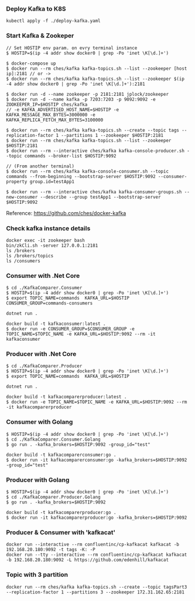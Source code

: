 ### Deploy Kafka to K8S
`kubectl apply -f ./deploy-kafka.yaml`


### Start Kafka & Zookeper
  
```
// Set HOSTIP env param. on evry terminal instance 
$ HOSTIP=$(ip -4 addr show docker0 | grep -Po 'inet \K[\d.]+')

$ docker-compose up
$ docker run --rm ches/kafka kafka-topics.sh --list --zookeeper [host ip]:2181 // or -> 
$ docker run --rm ches/kafka kafka-topics.sh --list --zookeeper $(ip -4 addr show docker0 | grep -Po 'inet \K[\d.]+'):2181
```
  
```
$ docker run -d --name zookeeper -p 2181:2181 jplock/zookeeper
$ docker run -d --name kafka -p 7203:7203 -p 9092:9092 -e ZOOKEEPER_IP=$HOSTIP ches/kafka
// -e KAFKA_ADVERTISED_HOST_NAME=$HOSTIP -e KAFKA_MESSAGE_MAX_BYTES=3000000 -e KAFKA_REPLICA_FETCH_MAX_BYTES=3100000 
```

```
$ docker run --rm ches/kafka kafka-topics.sh --create --topic tags --replication-factor 1 --partitions 1 --zookeeper $HOSTIP:2181
$ docker run --rm ches/kafka kafka-topics.sh --list --zookeeper $HOSTIP:2181
$ docker run --rm --interactive ches/kafka kafka-console-producer.sh --topic commands --broker-list $HOSTIP:9092

// (From another terminal)  
$ docker run --rm ches/kafka kafka-console-consumer.sh --topic commands --from-beginning --bootstrap-server $HOSTIP:9092 --consumer-property group.id=testApp1

$ docker run --rm --interactive ches/kafka kafka-consumer-groups.sh --new-consumer --describe --group testApp1 --bootstrap-server $HOSTIP:9092
```
Reference: https://github.com/ches/docker-kafka  

### Check kafka instance details

```
docker exec -it zookeeper bash
bin/zkCli.sh -server 127.0.0.1:2181  
ls /brokers  
ls /brokers/topics  
ls /consumers
```

### Consumer with .Net Core

```
$ cd ./KafkaComparer.Consumer  
$ HOSTIP=$(ip -4 addr show docker0 | grep -Po 'inet \K[\d.]+')
$ export TOPIC_NAME=commands  KAFKA_URL=$HOSTIP CONSUMER_GROUP=commands-consumers

dotnet run .

docker build -t kafkaconsumer:latest .  
$ docker run -e CONSUMER_GROUP=$CONSUMER_GROUP -e TOPIC_NAME=$TOPIC_NAME -e KAFKA_URL=$HOSTIP:9092 --rm -it kafkaconsumer
```

### Producer with .Net Core

```
$ cd ./KafkaComparer.Producer  
$ HOSTIP=$(ip -4 addr show docker0 | grep -Po 'inet \K[\d.]+')
$ export TOPIC_NAME=commands  KAFKA_URL=$HOSTIP

dotnet run .

docker build -t kafkacomparerproducer:latest .
$ docker run -e TOPIC_NAME=$TOPIC_NAME -e KAFKA_URL=$HOSTIP:9092 --rm -it kafkacomparerproducer
```

### Consumer with Golang

```
$ HOSTIP=$(ip -4 addr show docker0 | grep -Po 'inet \K[\d.]+')
$ cd ./KafkaComparer.Consumer.Golang
$ go run . -kafka_brokers=$HOSTIP:9092 -group_id="test"

docker build -t kafkacomparerconsumer:go .
$ docker run -it kafkacomparerconsumer:go -kafka_brokers=$HOSTIP:9092 -group_id="test"
```  

### Producer with Golang

```
$ HOSTIP=$(ip -4 addr show docker0 | grep -Po 'inet \K[\d.]+')
$ cd ./KafkaComparer.Producer.Golang
$ go run . -kafka_brokers=$HOSTIP:9092
  
docker build -t kafkacomparerproducer:go .  
$ docker run -it kafkacomparerproducer:go -kafka_brokers=$HOSTIP:9092
```

### Producer & Consumer with 'kafkacat'

```
docker run --interactive --rm confluentinc/cp-kafkacat kafkacat -b 192.168.20.180:9092 -t tags -K: -P  
docker run --tty --interactive --rm confluentinc/cp-kafkacat kafkacat -b 192.168.20.180:9092 -L https://github.com/edenhill/kafkacat
```

### Topic with 3 partition

`docker run --rm ches/kafka kafka-topics.sh --create --topic tagsPart3 --replication-factor 1 --partitions 3 --zookeeper 172.31.162.65:2181`
